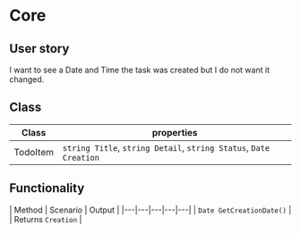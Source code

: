 # Core

## User story
I want to see a Date and Time the task was created but I do not want it changed.

## Class
| Class | properties |
|---|---|
| TodoItem | `string Title`, `string Detail`, `string Status`, `Date Creation` |


## Functionality
| Method | Scenario | Output |
|---|---|---|---|---|
| `Date GetCreationDate()` |  | Returns `Creation` |